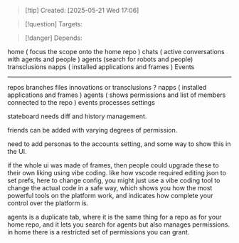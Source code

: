 
>[!tip] Created: [2025-05-21 Wed 17:06]

>[!question] Targets: 

>[!danger] Depends: 

home ( focus the scope onto the home repo )
chats ( active conversations with agents and people )
agents (search for robots and people)
transclusions
napps ( installed applications and frames )
Events

---

repos
branches 
files
innovations or transclusions ?
napps ( installed applications and frames )
agents ( shows permissions and list of members connected to the repo )
events
processes
settings



stateboard needs diff and history management.

friends can be added with varying degrees of permission.

need to add personas to the accounts setting, and some way to show this in the UI.

if the whole ui was made of frames, then people could upgrade these to their own liking using vibe coding.  like how vscode required editing json to set prefs, here to change config, you might just use a vibe coding tool to change the actual code in a safe way, which shows you how the most powerful tools on the platform work, and indicates how complete your control over the platform is.

agents is a duplicate tab, where it is the same thing for a repo as for your home repo, and it lets you search for agents but also manages permissions.  in home there is a restricted set of permissions you can grant.